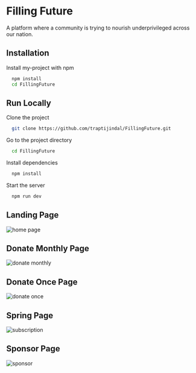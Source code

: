 # Filling Future

A platform where a community is trying to nourish underprivileged across our nation.



## Installation

Install my-project with npm

```bash
  npm install 
  cd FillingFuture
```
    
## Run Locally

Clone the project

```bash
  git clone https://github.com/traptijindal/FillingFuture.git
```

Go to the project directory

```bash
  cd FillingFuture
```

Install dependencies

```bash
  npm install
```

Start the server

```bash
  npm run dev
```

## Landing Page


![home page](https://github.com/traptijindal/FillingFuture/assets/130233959/700dc8fd-04a2-4e21-bf01-a7da2fdcaaf2)


## Donate Monthly Page

![donate monthly](https://github.com/traptijindal/FillingFuture/assets/130233959/9a3eed04-97d2-45d6-9484-e18e98ad5cff)

## Donate Once Page

![donate once](https://github.com/traptijindal/FillingFuture/assets/130233959/1ed05a49-e970-411a-8746-59fc7c1d5a0b)




## Spring Page

![subscription](https://github.com/traptijindal/FillingFuture/assets/130233959/66f382ca-949f-49c5-a237-9c320029f554)

## Sponsor Page

![sponsor](https://github.com/traptijindal/FillingFuture/assets/130233959/4721cf97-55be-442a-9024-6ca68e5d7d8a)
